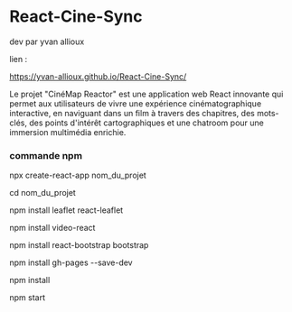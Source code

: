 # React-Cine-Sync

dev par yvan allioux

lien :

https://yvan-allioux.github.io/React-Cine-Sync/
 
Le projet "CinéMap Reactor" est une application web React innovante qui permet aux utilisateurs de vivre une expérience cinématographique interactive, en naviguant dans un film à travers des chapitres, des mots-clés, des points d'intérêt cartographiques et une chatroom pour une immersion multimédia enrichie.

### commande npm


npx create-react-app nom_du_projet

cd nom_du_projet

npm install leaflet react-leaflet

npm install video-react

npm install react-bootstrap bootstrap

npm install gh-pages --save-dev

npm install

npm start